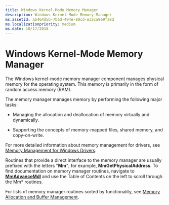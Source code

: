 ```yaml
---
title: Windows Kernel-Mode Memory Manager
description: Windows Kernel-Mode Memory Manager
ms.assetid: ab464d5b-7bad-494e-80cd-e32ca9e9fa8d
ms.localizationpriority: medium
ms.date: 10/17/2018
---
```


# Windows Kernel-Mode Memory Manager


The Windows kernel-mode memory manager component manages physical memory for the operating system. This memory is primarily in the form of random access memory (RAM).

The memory manager manages memory by performing the following major tasks:

-   Managing the allocation and deallocation of memory virtually and dynamically.

-   Supporting the concepts of memory-mapped files, shared memory, and copy-on-write.

For more detailed information about memory management for drivers, see [Memory Management for Windows Drivers](managing-memory-for-drivers.md).

Routines that provide a direct interface to the memory manager are usually prefixed with the letters "**Mm**"; for example, **MmGetPhysicalAddress**. To find documentation on memory manager routines, navigate to [**MmAdvanceMdl**](/windows-hardware/drivers/ddi/wdm/nf-wdm-mmadvancemdl) and use the Table of Contents on the left to scroll through the Mm* routines.

For lists of memory manager routines sorted by functionality, see [Memory Allocation and Buffer Management](/windows-hardware/drivers/ddi/_kernel/#memory-allocation-and-buffer-management).

 

